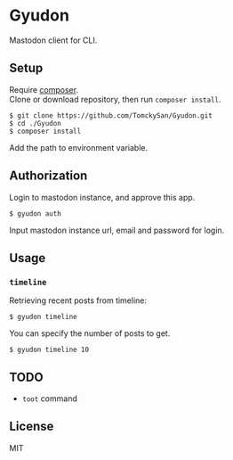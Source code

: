# Gyudon

Mastodon client for CLI.

## Setup

Require [composer](https://getcomposer.org).  
Clone or download repository, then run `composer install`.

```
$ git clone https://github.com/TomckySan/Gyudon.git
$ cd ./Gyudon
$ composer install
```

Add the path to environment variable.

## Authorization

Login to mastodon instance, and approve this app.

```
$ gyudon auth
```

Input mastodon instance url, email and password for login.

## Usage

### `timeline`

Retrieving recent posts from timeline:

```
$ gyudon timeline
```
You can specify the number of posts to get.

```
$ gyudon timeline 10
```

## TODO

* `toot` command

## License

MIT
